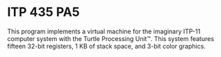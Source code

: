 # ITP 435 PA5 #
This program implements a virtual machine for the imaginary ITP-11 computer
system with the Turtle Processing Unit™. This system features fifteen 32-bit registers,
1 KB of stack space, and 3-bit color graphics.
